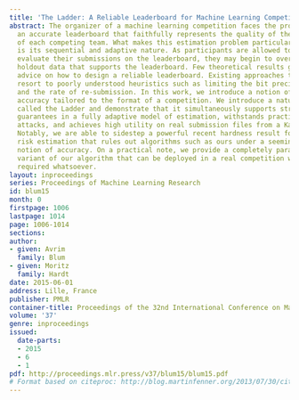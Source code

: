 ```yaml
---
title: 'The Ladder: A Reliable Leaderboard for Machine Learning Competitions'
abstract: The organizer of a machine learning competition faces the problem of maintaining
  an accurate leaderboard that faithfully represents the quality of the best submission
  of each competing team. What makes this estimation problem particularly challenging
  is its sequential and adaptive nature. As participants are allowed to repeatedly
  evaluate their submissions on the leaderboard, they may begin to overfit to the
  holdout data that supports the leaderboard. Few theoretical results give actionable
  advice on how to design a reliable leaderboard. Existing approaches therefore often
  resort to poorly understood heuristics such as limiting the bit precision of answers
  and the rate of re-submission. In this work, we introduce a notion of leaderboard
  accuracy tailored to the format of a competition. We introduce a natural algorithm
  called the Ladder and demonstrate that it simultaneously supports strong theoretical
  guarantees in a fully adaptive model of estimation, withstands practical adversarial
  attacks, and achieves high utility on real submission files from a Kaggle competition.
  Notably, we are able to sidestep a powerful recent hardness result for adaptive
  risk estimation that rules out algorithms such as ours under a seemingly very similar
  notion of accuracy. On a practical note, we provide a completely parameter-free
  variant of our algorithm that can be deployed in a real competition with no tuning
  required whatsoever.
layout: inproceedings
series: Proceedings of Machine Learning Research
id: blum15
month: 0
firstpage: 1006
lastpage: 1014
page: 1006-1014
sections: 
author:
- given: Avrim
  family: Blum
- given: Moritz
  family: Hardt
date: 2015-06-01
address: Lille, France
publisher: PMLR
container-title: Proceedings of the 32nd International Conference on Machine Learning
volume: '37'
genre: inproceedings
issued:
  date-parts:
  - 2015
  - 6
  - 1
pdf: http://proceedings.mlr.press/v37/blum15/blum15.pdf
# Format based on citeproc: http://blog.martinfenner.org/2013/07/30/citeproc-yaml-for-bibliographies/
---
```

